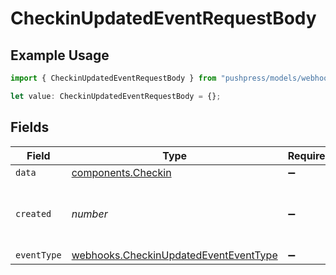 # CheckinUpdatedEventRequestBody

## Example Usage

```typescript
import { CheckinUpdatedEventRequestBody } from "pushpress/models/webhooks";

let value: CheckinUpdatedEventRequestBody = {};
```

## Fields

| Field                                                                                          | Type                                                                                           | Required                                                                                       | Description                                                                                    |
| ---------------------------------------------------------------------------------------------- | ---------------------------------------------------------------------------------------------- | ---------------------------------------------------------------------------------------------- | ---------------------------------------------------------------------------------------------- |
| `data`                                                                                         | [components.Checkin](../../models/components/checkin.md)                                       | :heavy_minus_sign:                                                                             | N/A                                                                                            |
| `created`                                                                                      | *number*                                                                                       | :heavy_minus_sign:                                                                             | Unix timestamp of the update event                                                             |
| `eventType`                                                                                    | [webhooks.CheckinUpdatedEventEventType](../../models/webhooks/checkinupdatedeventeventtype.md) | :heavy_minus_sign:                                                                             | N/A                                                                                            |